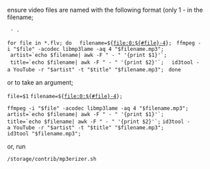 ensure video files are named with the following format (only 1 - in the
filename;

<artist>` - `<song>`.`<ext>

`for file in *.flv; do `
` filename=${`[`file:0:${#file}-4`](file:0:$%7B#file%7D-4)`};`
` ffmpeg -i "$file" -acodec libmp3lame -aq 4 "$filename.mp3"; `
`` artist=`echo $filename| awk -F " - " '{print $1}'`; ``
`` title=`echo $filename| awk -F " - " '{print $2}'`; ``
` id3tool -a YouTube -r "$artist" -t "$title" "$filename.mp3"; `
`done`

or to take an argument;

`file=$1`
`filename=${`[`file:0:${#file}-4`](file:0:$%7B#file%7D-4)`};`

`ffmpeg -i "$file" -acodec libmp3lame -aq 4 "$filename.mp3";`
``artist=`echo $filename| awk -F " - " '{print $1}'`;``
``title=`echo $filename| awk -F " - " '{print $2}'`;``
`id3tool -a YouTube -r "$artist" -t "$title" "$filename.mp3";`
`id3tool "$filename.mp3";`

or, run

`/storage/contrib/mp3erizer.sh`